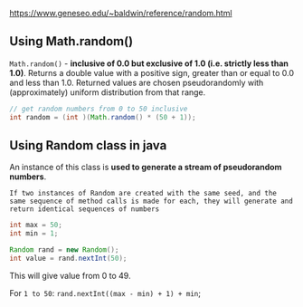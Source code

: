 
https://www.geneseo.edu/~baldwin/reference/random.html

## Using Math.random()

`Math.random()` - **inclusive of 0.0 but exclusive of 1.0 (i.e. strictly less than 1.0)**. Returns a double value with a positive sign, greater than or equal to 0.0 and less than 1.0. Returned values are chosen pseudorandomly with (approximately) uniform distribution from that range.

```java
// get random numbers from 0 to 50 inclusive
int random = (int )(Math.random() * (50 + 1));
```

## Using Random class in java

An instance of this class is **used to generate a stream of pseudorandom numbers**.

`If two instances of Random are created with the same seed, and the same sequence of method calls is made for each, they will generate and return identical sequences of numbers`

```java
int max = 50;
int min = 1;

Random rand = new Random(); 
int value = rand.nextInt(50); 
```
This will give value from 0 to 49.

For `1 to 50`: `rand.nextInt((max - min) + 1) + min`;

